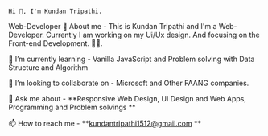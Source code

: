                                                                                     Hi 👋, I'm Kundan Tripathi.
Web-Developer
🤚 About me - This is Kundan Tripathi and I'm a Web-Developer. Currently I am working on my Ui/Ux design. And focusing on the Front-end Development. 🙋‍♂️.

🌱 I’m currently learning - Vanilla JavaScript and Problem solving with Data Structure and Algorithm

👯 I’m looking to collaborate on - Microsoft and Other FAANG companies.

💬 Ask me about - **Responsive Web Design, UI Design and Web Apps, Programming and Problem solvings **

📫 How to reach me - **kundantripathi1512@gmail.com **



<!---
kundantripathi98/kundantripathi98 is a ✨ special ✨ repository because its `README.md` (this file) appears on your GitHub profile.
You can click the Preview link to take a look at your changes.
--->
